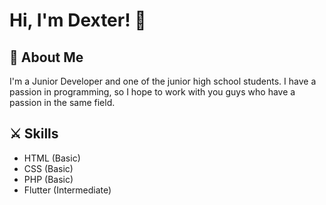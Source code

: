 # Hi, I'm Dexter! 👋


## 📜 About Me
I'm a Junior Developer and one of the junior high school students. I have a passion in programming, so I hope to work with you guys who have a passion in the same field.


## ⚔ Skills
- HTML (Basic)
- CSS (Basic)
- PHP (Basic)
- Flutter (Intermediate)

<!---
Dexter-IDN/Dexter-IDN is a ✨ special ✨ repository because its `README.md` (this file) appears on your GitHub profile.
You can click the Preview link to take a look at your changes.
--->
